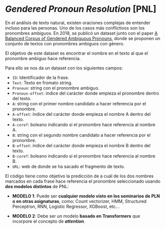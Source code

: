 # *Gendered Pronoun Resolution* [PNL]

En el análisis de texto natural, existen oraciones complejas de entender incluso para las personas. Uno de los casos más conflictivos son los pronombres ambiguos. En 2018, se publicó un dataset junto con el paper [A Balanced Corpus of Gendered Ambiguous Pronouns](https://arxiv.org/pdf/1810.05201.pdf), donde se proponen un conjunto de textos con pronombres ambiguos con género.

El objetivo de este dataset es encontrar el nombre en el texto al que el pronombre ambiguo hace referencia.

Para ello se nos da un dataset con los siguientes campos:

* `ID`: Identificador de la frase.
* `Text`: Texto en fromato string.
* `Pronoun`: string con el pronombre ambiguo.
* `Pronoun-offset`: índice del carácter donde empieza el pronombre dentro del texto.
* `A`: string con el primer nombre candidato a hacer referencia por el pronombre.
* `A-offset`: índice del carácter donde empieza el nombre A dentro del texto.
* `A-coref`: boleano indicando si el pronombre hace referencia al nombre A.
* `B`: string con el segundo nombre candidato a hacer referencia por el pronombre.
* `B-offset`: índice del carácter donde empieza el nombre B dentro del texto.
* `B-coref`: boleano indicando si el pronombre hace referencia al nombre B.
* `URL`: web de donde se ha sacado el fragmento de texto.

El código tiene como objetivo la predicción de a cuál de los dos nombres marcados en cada frase hace referencia el pronombre seleccionado usando **dos modelos distintos** de PNL:

* **MODELO 1**: Puede ser **cualquier modelo visto en los seminarios de PLN o en otras asignaturas**, como: Count vectorizer, HMM, Structured Perceptron, RNN, Logistic Regressor, XGBoost, etc...

* **MODELO 2**: Debe ser un modelo **basado en Transformers** que incorpore el concepto de ***attention***.
